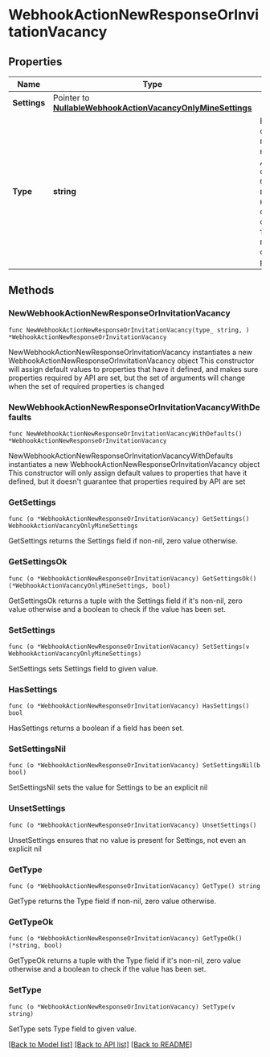# WebhookActionNewResponseOrInvitationVacancy

## Properties

Name | Type | Description | Notes
------------ | ------------- | ------------- | -------------
**Settings** | Pointer to [**NullableWebhookActionVacancyOnlyMineSettings**](WebhookActionVacancyOnlyMineSettings.md) |  | [optional] 
**Type** | **string** | Новый отклик или приглашение на вакансию. Данное событие будет вызываться как на отклик со стороны соискателя, так и на приглашение со стороны работодателя | 

## Methods

### NewWebhookActionNewResponseOrInvitationVacancy

`func NewWebhookActionNewResponseOrInvitationVacancy(type_ string, ) *WebhookActionNewResponseOrInvitationVacancy`

NewWebhookActionNewResponseOrInvitationVacancy instantiates a new WebhookActionNewResponseOrInvitationVacancy object
This constructor will assign default values to properties that have it defined,
and makes sure properties required by API are set, but the set of arguments
will change when the set of required properties is changed

### NewWebhookActionNewResponseOrInvitationVacancyWithDefaults

`func NewWebhookActionNewResponseOrInvitationVacancyWithDefaults() *WebhookActionNewResponseOrInvitationVacancy`

NewWebhookActionNewResponseOrInvitationVacancyWithDefaults instantiates a new WebhookActionNewResponseOrInvitationVacancy object
This constructor will only assign default values to properties that have it defined,
but it doesn't guarantee that properties required by API are set

### GetSettings

`func (o *WebhookActionNewResponseOrInvitationVacancy) GetSettings() WebhookActionVacancyOnlyMineSettings`

GetSettings returns the Settings field if non-nil, zero value otherwise.

### GetSettingsOk

`func (o *WebhookActionNewResponseOrInvitationVacancy) GetSettingsOk() (*WebhookActionVacancyOnlyMineSettings, bool)`

GetSettingsOk returns a tuple with the Settings field if it's non-nil, zero value otherwise
and a boolean to check if the value has been set.

### SetSettings

`func (o *WebhookActionNewResponseOrInvitationVacancy) SetSettings(v WebhookActionVacancyOnlyMineSettings)`

SetSettings sets Settings field to given value.

### HasSettings

`func (o *WebhookActionNewResponseOrInvitationVacancy) HasSettings() bool`

HasSettings returns a boolean if a field has been set.

### SetSettingsNil

`func (o *WebhookActionNewResponseOrInvitationVacancy) SetSettingsNil(b bool)`

 SetSettingsNil sets the value for Settings to be an explicit nil

### UnsetSettings
`func (o *WebhookActionNewResponseOrInvitationVacancy) UnsetSettings()`

UnsetSettings ensures that no value is present for Settings, not even an explicit nil
### GetType

`func (o *WebhookActionNewResponseOrInvitationVacancy) GetType() string`

GetType returns the Type field if non-nil, zero value otherwise.

### GetTypeOk

`func (o *WebhookActionNewResponseOrInvitationVacancy) GetTypeOk() (*string, bool)`

GetTypeOk returns a tuple with the Type field if it's non-nil, zero value otherwise
and a boolean to check if the value has been set.

### SetType

`func (o *WebhookActionNewResponseOrInvitationVacancy) SetType(v string)`

SetType sets Type field to given value.



[[Back to Model list]](../README.md#documentation-for-models) [[Back to API list]](../README.md#documentation-for-api-endpoints) [[Back to README]](../README.md)


